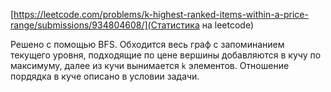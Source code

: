 [https://leetcode.com/problems/k-highest-ranked-items-within-a-price-range/submissions/934804608/](Статистика на leetcode)

Решено с помощью BFS. Обходится весь граф с запоминанием текущего уровня, подходящие по цене вершины добавляются в кучу по максимуму, далее из кучи вынимается `k` элементов. Отношение пордядка в куче описано в условии задачи.